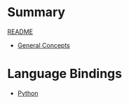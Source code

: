 # Summary


[README](./README.md)
- [General Concepts](./concepts.md)


# Language Bindings

- [Python](./python.md)
